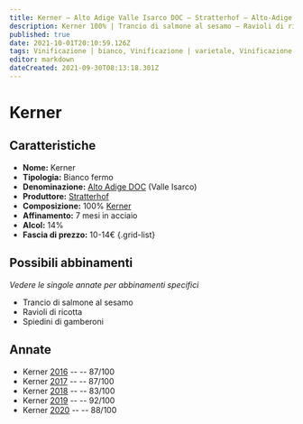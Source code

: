```yaml
---
title: Kerner – Alto Adige Valle Isarco DOC – Stratterhof – Alto-Adige (IT) – 10-14€ – 2★-5★
description: Kerner 100% | Trancio di salmone al sesamo – Ravioli di ricotta – Spiedini di gamberoni
published: true
date: 2021-10-01T20:10:59.126Z
tags: Vinificazione | bianco, Vinificazione | varietale, Vinificazione | fermo, Valutazioni | 5 stelle, Regione | Alto-Adige (IT), Prezzi | 10-14€, kerner, trancio di salmone al sesamo, ravioli di ricotta, spiedini di gamberoni
editor: markdown
dateCreated: 2021-09-30T08:13:18.301Z
---
```


# Kerner

## Caratteristiche
- **Nome:** Kerner
- **Tipologia:** Bianco fermo 
- **Denominazione:** [Alto Adige DOC](/denominazioni/Italia/Alto-Adige/DOC/Alto-Adige) (Valle Isarco)
- **Produttore:** [Stratterhof](/produttori/Italia/Alto-Adige/Stratterhof) 
- **Composizione:** 100% [Kerner](/vitigni/Germania/kerner)
- **Affinamento:** 7 mesi in acciaio
- **Alcol:** 14%
- **Fascia di prezzo:** 10-14€
{.grid-list}




## Possibili abbinamenti
*Vedere le singole annate per abbinamenti specifici*

- Trancio di salmone al sesamo
- Ravioli di ricotta
- Spiedini di gamberoni

## Annate
- Kerner [2016](/vini/Italia/Alto-Adige/Stratterhof/Kerner/2016) -- <span class="star-3"></span> -- 87/100
- Kerner [2017](/vini/Italia/Alto-Adige/Stratterhof/Kerner/2017) -- <span class="star-3"></span> -- 87/100 
- Kerner [2018](/vini/Italia/Alto-Adige/Stratterhof/Kerner/2018) -- <span class="star-2"></span> -- 83/100
- Kerner [2019](/vini/Italia/Alto-Adige/Stratterhof/Kerner/2019) -- <span class="star-5"></span> -- 92/100 
- Kerner [2020](/vini/Italia/Alto-Adige/Stratterhof/Kerner/2020) -- <span class="star-3"></span> -- 88/100 
 